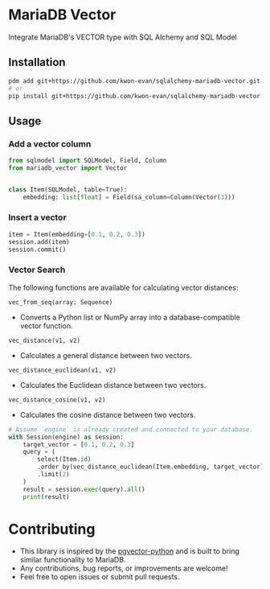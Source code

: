 # MariaDB Vector
Integrate MariaDB's VECTOR type with SQL Alchemy and SQL Model

## Installation
```bash
pdm add git+https://github.com/kwon-evan/sqlalchemy-mariadb-vector.git
# or
pip install git+https://github.com/kwon-evan/sqlalchemy-mariadb-vector.git
```

## Usage

### Add a vector column
```python
from sqlmodel import SQLModel, Field, Column
from mariadb_vector import Vector


class Item(SQLModel, table=True):
    embedding: list[float] = Field(sa_column=Column(Vector(3)))
```

### Insert a vector
```python
item = Item(embedding=[0.1, 0.2, 0.3])
session.add(item)
session.commit()
```

### Vector Search
The following functions are available for calculating vector distances:

`vec_from_seq(array: Sequence)`
- Converts a Python list or NumPy array into a database-compatible vector function.

`vec_distance(v1, v2)`
- Calculates a general distance between two vectors.

`vec_distance_euclidean(v1, v2)`
- Calculates the Euclidean distance between two vectors.

`vec_distance_cosine(v1, v2)`
- Calculates the cosine distance between two vectors.

```python
# Assume `engine` is already created and connected to your database.
with Session(engine) as session:
    target_vector = [0.1, 0.2, 0.3]
    query = (
        select(Item.id)
        .order_by(vec_distance_euclidean(Item.embedding, target_vector))
        .limit(2)
    )
    result = session.exec(query).all()
    print(result)
```

# Contributing
- This library is inspired by the [pgvector-python](https://github.com/pgvector/pgvector-python) and is built to bring similar functionality to MariaDB.
- Any contributions, bug reports, or improvements are welcome!
- Feel free to open issues or submit pull requests.
